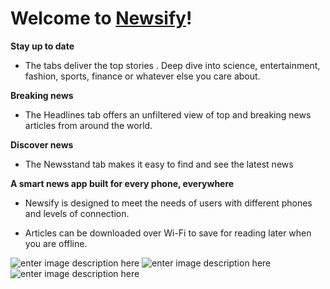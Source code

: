 # Welcome to [Newsify](https://play.google.com/store/apps/details?id=com.proapps.newsify)!
**Stay up to date**  
  
- The tabs deliver the top stories . Deep dive into science, entertainment, fashion, sports, finance or whatever else you care about.  
  
**Breaking news**  
  
- The Headlines tab offers an unfiltered view of top and breaking news articles from around the world.  
  
**Discover news**  
  
- The Newsstand tab makes it easy to find and see the latest news  
  
**A smart news app built for every phone, everywhere**  
  

 - Newsify is designed to meet the needs of users with different
   phones and levels of connection.
   
 - Articles can be downloaded
   over Wi-Fi to save for reading later when you are offline.

![enter image description here](https://play-lh.googleusercontent.com/3xaSzU_M-N54b4kXx30_ufck3WxBgeyTT9IKPTcrkCTUKIIi_q3y_9qOgLiiwr8ALQ=w720-h310-rw)
![enter image description here](https://play-lh.googleusercontent.com/IuKQJlsmFnk3mrNHEYsczD47Ntz_6j4g8r-_hGuiX6xurDG13qoH50SDkVkVHHetR6s=w720-h310-rw)
![enter image description here](https://play-lh.googleusercontent.com/Rgo-Xhb4OM-l7rUXZYrbanU7bUlRFaNKWTcOoaaBYs0do3bVyT-lcM8a0Zzjj6S6tMG4=w720-h310-rw)

